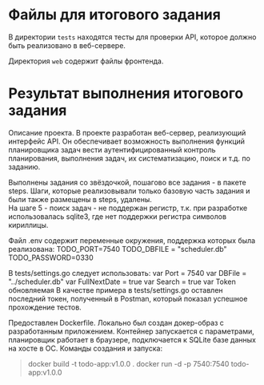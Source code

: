 # Файлы для итогового задания

В директории `tests` находятся тесты для проверки API, которое должно быть реализовано в веб-сервере.

Директория `web` содержит файлы фронтенда.

# Результат выполнения итогового задания

Описание проекта.
В проекте разработан веб-сервер, реализующий интерфейс API. Он обеспечивает возможность выполнения функций планировщика задач вести аутентифицированный контроль планирования, выполнения задач, их систематизацию, поиск и т.д. по заданию.

Выполнены задания со звёздочкой, пошагово все задания - в пакете steps. Шаги, которые реализовывали только базовую часть задания и были также размещены в steps, удалены.  
На шаге 5 - поиск задач - не поддержан регистр, т.к. при разработке использовалась sqlite3, где нет поддержки регистра символов кириллицы.    

Файл .env содержит переменные окружения, поддержка которых была реализована: 
    TODO_PORT=7540
    TODO_DBFILE = "scheduler.db"
    TODO_PASSWORD=0330

В tests/settings.go следует использовать:
    var Port = 7540
    var DBFile = "../scheduler.db"
    var FullNextDate = true
    var Search = true
    var Token обновляемая
В качестве примера в tests/settings.go оставлен последний токен, полученный в Postman, который показал успешное прохождение тестов. 

Предоставлен Dockerfile. Локально был создан докер-образ с разработанным приложением. Контейнер запускается с параметрами, планировщик работает в браузере, подключается к SQLite базе данных на хосте в ОС. Команды создания и запуска:
> docker build -t todo-app:v1.0.0 .
> docker run -d -p 7540:7540 todo-app:v1.0.0 